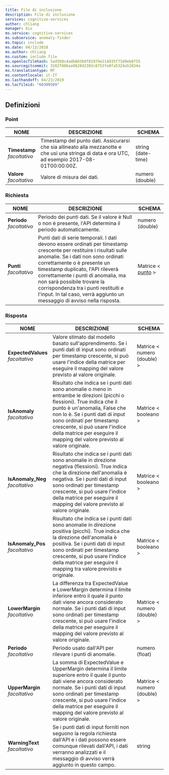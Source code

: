 ```yaml
---
title: File di inclusione
description: File di inclusione
services: cognitive-services
author: chliang
manager: bix
ms.service: cognitive-services
ms.subservice: anomaly-finder
ms.topic: include
ms.date: 04/13/2018
ms.author: chliang
ms.custom: include file
ms.openlocfilehash: 5ad589c4adb60369f81979e214935f73d9eb0755
ms.sourcegitcommit: 3102f886aa962842303c8753fe8fa5324a52834a
ms.translationtype: MT
ms.contentlocale: it-IT
ms.lasthandoff: 04/23/2019
ms.locfileid: "60309509"
---
```

<a name="definitions"></a>
## <a name="definitions"></a>Definizioni

<a name="point"></a>
### <a name="point"></a>Point

|NOME|DESCRIZIONE|SCHEMA|
|---|---|---|
|**Timestamp**  <br>*facoltativo*|Timestamp del punto dati. Assicurarsi che sia allineato alla mezzanotte e che usi una stringa di data e ora UTC, ad esempio 2017-08-01T00:00:00Z.|string (date-time)|
|**Valore**  <br>*facoltativo*|Valore di misura dei dati.|numero (double)|


<a name="request"></a>
### <a name="request"></a>Richiesta

|NOME|DESCRIZIONE|SCHEMA|
|---|---|---|
|**Periodo**  <br>*facoltativo*|Periodo dei punti dati. Se il valore è Null o non è presente, l'API determina il periodo automaticamente.|numero (double)|
|**Punti**  <br>*facoltativo*|Punti dati di serie temporali. I dati devono essere ordinati per timestamp crescente per restituire i risultati sulle anomalie. Se i dati non sono ordinati correttamente o è presente un timestamp duplicato, l'API rileverà correttamente i punti di anomalia, ma non sarà possibile trovare la corrispondenza tra i punti restituiti e l'input. In tal caso, verrà aggiunto un messaggio di avviso nella risposta.|Matrice < [punto](#point) >|


<a name="response"></a>
### <a name="response"></a>Risposta

|NOME|DESCRIZIONE|SCHEMA|
|---|---|---|
|**ExpectedValues**  <br>*facoltativo*|Valore stimato dal modello basato sull'apprendimento. Se i punti dati di input sono ordinati per timestamp crescente, si può usare l'indice della matrice per eseguire il mapping del valore previsto al valore originale.|Matrice < numero (double) >|
|**IsAnomaly**  <br>*facoltativo*|Risultato che indica se i punti dati sono anomalie o meno in entrambe le direzioni (picchi o flessioni). True indica che il punto è un'anomalia, False che non lo è. Se i punti dati di input sono ordinati per timestamp crescente, si può usare l'indice della matrice per eseguire il mapping del valore previsto al valore originale.|Matrice < booleano >|
|**IsAnomaly_Neg**  <br>*facoltativo*|Risultato che indica se i punti dati sono anomalie in direzione negativa (flessioni). True indica che la direzione dell'anomalia è negativa. Se i punti dati di input sono ordinati per timestamp crescente, si può usare l'indice della matrice per eseguire il mapping del valore previsto al valore originale.|Matrice < booleano >|
|**IsAnomaly_Pos**  <br>*facoltativo*|Risultato che indica se i punti dati sono anomalie in direzione positiva (picchi). True indica che la direzione dell'anomalia è positiva. Se i punti dati di input sono ordinati per timestamp crescente, si può usare l'indice della matrice per eseguire il mapping tra valore previsto e originale.|Matrice < booleano >|
|**LowerMargin**  <br>*facoltativo*|La differenza tra ExpectedValue e LowerMargin determina il limite inferiore entro il quale il punto dati viene ancora considerato normale. Se i punti dati di input sono ordinati per timestamp crescente, si può usare l'indice della matrice per eseguire il mapping del valore previsto al valore originale.|Matrice < numero (double) >|
|**Periodo**  <br>*facoltativo*|Periodo usato dall'API per rilevare i punti di anomalie.|numero (float)|
|**UpperMargin**  <br>*facoltativo*|La somma di ExpectedValue e UpperMargin determina il limite superiore entro il quale il punto dati viene ancora considerato normale. Se i punti dati di input sono ordinati per timestamp crescente, si può usare l'indice della matrice per eseguire il mapping del valore previsto al valore originale.|Matrice < numero (double) >|
|**WarningText**  <br>*facoltativo*|Se i punti dati di input forniti non seguono la regola richiesta dall'API e i dati possono essere comunque rilevati dall'API, i dati verranno analizzati e il messaggio di avviso verrà aggiunto in questo campo.|string|



